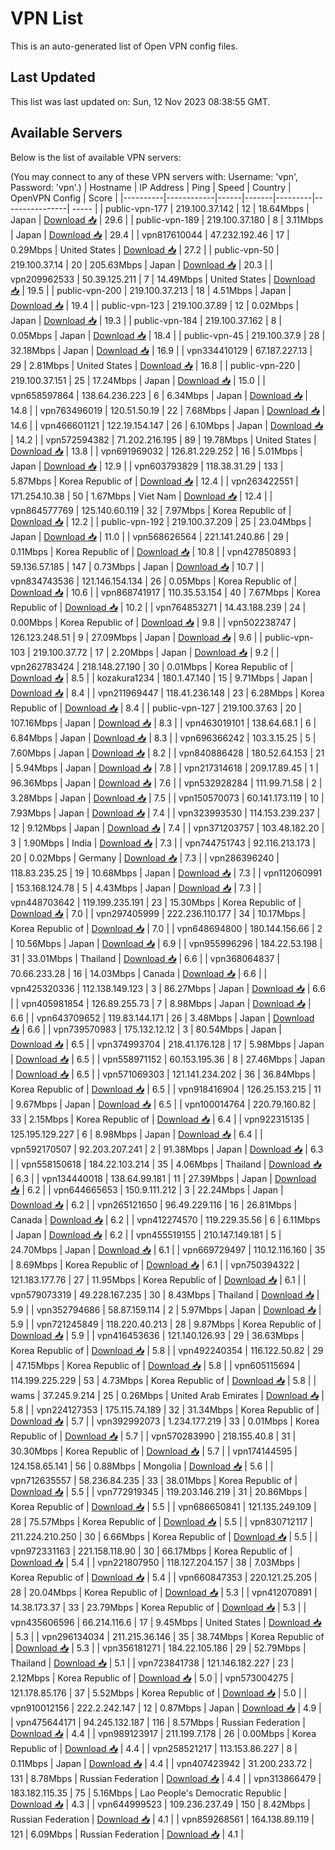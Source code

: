 # VPN List

This is an auto-generated list of Open VPN config files.

## Last Updated

This list was last updated on: Sun, 12 Nov 2023 08:38:55 GMT.

## Available Servers

Below is the list of available VPN servers:

(You may connect to any of these VPN servers with: Username: 'vpn', Password: 'vpn'.)
| Hostname | IP Address | Ping | Speed | Country | OpenVPN Config | Score |
|----------|------------|------|-------|---------|----------------| ----- |
| public-vpn-177 | 219.100.37.142 | 12 | 18.64Mbps | Japan | [Download 📥](./configs/server_0_JP.ovpn) | 29.6 |
| public-vpn-189 | 219.100.37.180 | 8 | 3.11Mbps | Japan | [Download 📥](./configs/server_1_JP.ovpn) | 29.4 |
| vpn817610044 | 47.232.192.46 | 17 | 0.29Mbps | United States | [Download 📥](./configs/server_2_US.ovpn) | 27.2 |
| public-vpn-50 | 219.100.37.14 | 20 | 205.63Mbps | Japan | [Download 📥](./configs/server_3_JP.ovpn) | 20.3 |
| vpn209962533 | 50.39.125.211 | 7 | 14.49Mbps | United States | [Download 📥](./configs/server_4_US.ovpn) | 19.5 |
| public-vpn-200 | 219.100.37.213 | 18 | 4.51Mbps | Japan | [Download 📥](./configs/server_5_JP.ovpn) | 19.4 |
| public-vpn-123 | 219.100.37.89 | 12 | 0.02Mbps | Japan | [Download 📥](./configs/server_6_JP.ovpn) | 19.3 |
| public-vpn-184 | 219.100.37.162 | 8 | 0.05Mbps | Japan | [Download 📥](./configs/server_7_JP.ovpn) | 18.4 |
| public-vpn-45 | 219.100.37.9 | 28 | 32.18Mbps | Japan | [Download 📥](./configs/server_8_JP.ovpn) | 16.9 |
| vpn334410129 | 67.187.227.13 | 29 | 2.81Mbps | United States | [Download 📥](./configs/server_9_US.ovpn) | 16.8 |
| public-vpn-220 | 219.100.37.151 | 25 | 17.24Mbps | Japan | [Download 📥](./configs/server_10_JP.ovpn) | 15.0 |
| vpn658597864 | 138.64.236.223 | 6 | 6.34Mbps | Japan | [Download 📥](./configs/server_11_JP.ovpn) | 14.8 |
| vpn763496019 | 120.51.50.19 | 22 | 7.68Mbps | Japan | [Download 📥](./configs/server_12_JP.ovpn) | 14.6 |
| vpn466601121 | 122.19.154.147 | 26 | 6.10Mbps | Japan | [Download 📥](./configs/server_13_JP.ovpn) | 14.2 |
| vpn572594382 | 71.202.216.195 | 89 | 19.78Mbps | United States | [Download 📥](./configs/server_14_US.ovpn) | 13.8 |
| vpn691969032 | 126.81.229.252 | 16 | 5.01Mbps | Japan | [Download 📥](./configs/server_15_JP.ovpn) | 12.9 |
| vpn603793829 | 118.38.31.29 | 133 | 5.87Mbps | Korea Republic of | [Download 📥](./configs/server_16_KR.ovpn) | 12.4 |
| vpn263422551 | 171.254.10.38 | 50 | 1.67Mbps | Viet Nam | [Download 📥](./configs/server_17_VN.ovpn) | 12.4 |
| vpn864577769 | 125.140.60.119 | 32 | 7.97Mbps | Korea Republic of | [Download 📥](./configs/server_18_KR.ovpn) | 12.2 |
| public-vpn-192 | 219.100.37.209 | 25 | 23.04Mbps | Japan | [Download 📥](./configs/server_19_JP.ovpn) | 11.0 |
| vpn568626564 | 221.141.240.86 | 29 | 0.11Mbps | Korea Republic of | [Download 📥](./configs/server_20_KR.ovpn) | 10.8 |
| vpn427850893 | 59.136.57.185 | 147 | 0.73Mbps | Japan | [Download 📥](./configs/server_21_JP.ovpn) | 10.7 |
| vpn834743536 | 121.146.154.134 | 26 | 0.05Mbps | Korea Republic of | [Download 📥](./configs/server_22_KR.ovpn) | 10.6 |
| vpn868741917 | 110.35.53.154 | 40 | 7.67Mbps | Korea Republic of | [Download 📥](./configs/server_23_KR.ovpn) | 10.2 |
| vpn764853271 | 14.43.188.239 | 24 | 0.00Mbps | Korea Republic of | [Download 📥](./configs/server_24_KR.ovpn) | 9.8 |
| vpn502238747 | 126.123.248.51 | 9 | 27.09Mbps | Japan | [Download 📥](./configs/server_25_JP.ovpn) | 9.6 |
| public-vpn-103 | 219.100.37.72 | 17 | 2.20Mbps | Japan | [Download 📥](./configs/server_26_JP.ovpn) | 9.2 |
| vpn262783424 | 218.148.27.190 | 30 | 0.01Mbps | Korea Republic of | [Download 📥](./configs/server_27_KR.ovpn) | 8.5 |
| kozakura1234 | 180.1.47.140 | 15 | 9.71Mbps | Japan | [Download 📥](./configs/server_28_JP.ovpn) | 8.4 |
| vpn211969447 | 118.41.236.148 | 23 | 6.28Mbps | Korea Republic of | [Download 📥](./configs/server_29_KR.ovpn) | 8.4 |
| public-vpn-127 | 219.100.37.63 | 20 | 107.16Mbps | Japan | [Download 📥](./configs/server_30_JP.ovpn) | 8.3 |
| vpn463019101 | 138.64.68.1 | 6 | 6.84Mbps | Japan | [Download 📥](./configs/server_31_JP.ovpn) | 8.3 |
| vpn696366242 | 103.3.15.25 | 5 | 7.60Mbps | Japan | [Download 📥](./configs/server_32_JP.ovpn) | 8.2 |
| vpn840886428 | 180.52.64.153 | 21 | 5.94Mbps | Japan | [Download 📥](./configs/server_33_JP.ovpn) | 7.8 |
| vpn217314618 | 209.17.89.45 | 1 | 96.36Mbps | Japan | [Download 📥](./configs/server_34_JP.ovpn) | 7.6 |
| vpn532928284 | 111.99.71.58 | 2 | 3.28Mbps | Japan | [Download 📥](./configs/server_35_JP.ovpn) | 7.5 |
| vpn150570073 | 60.141.173.119 | 10 | 7.93Mbps | Japan | [Download 📥](./configs/server_36_JP.ovpn) | 7.4 |
| vpn323993530 | 114.153.239.237 | 12 | 9.12Mbps | Japan | [Download 📥](./configs/server_37_JP.ovpn) | 7.4 |
| vpn371203757 | 103.48.182.20 | 3 | 1.90Mbps | India | [Download 📥](./configs/server_38_IN.ovpn) | 7.3 |
| vpn744751743 | 92.116.213.173 | 20 | 0.02Mbps | Germany | [Download 📥](./configs/server_39_DE.ovpn) | 7.3 |
| vpn286396240 | 118.83.235.25 | 19 | 10.68Mbps | Japan | [Download 📥](./configs/server_40_JP.ovpn) | 7.3 |
| vpn112060991 | 153.168.124.78 | 5 | 4.43Mbps | Japan | [Download 📥](./configs/server_41_JP.ovpn) | 7.3 |
| vpn448703642 | 119.199.235.191 | 23 | 15.30Mbps | Korea Republic of | [Download 📥](./configs/server_42_KR.ovpn) | 7.0 |
| vpn297405999 | 222.236.110.177 | 34 | 10.17Mbps | Korea Republic of | [Download 📥](./configs/server_43_KR.ovpn) | 7.0 |
| vpn648694800 | 180.144.156.66 | 2 | 10.56Mbps | Japan | [Download 📥](./configs/server_44_JP.ovpn) | 6.9 |
| vpn955996296 | 184.22.53.198 | 31 | 33.01Mbps | Thailand | [Download 📥](./configs/server_45_TH.ovpn) | 6.6 |
| vpn368064837 | 70.66.233.28 | 16 | 14.03Mbps | Canada | [Download 📥](./configs/server_46_CA.ovpn) | 6.6 |
| vpn425320336 | 112.138.149.123 | 3 | 86.27Mbps | Japan | [Download 📥](./configs/server_47_JP.ovpn) | 6.6 |
| vpn405981854 | 126.89.255.73 | 7 | 8.98Mbps | Japan | [Download 📥](./configs/server_48_JP.ovpn) | 6.6 |
| vpn643709652 | 119.83.144.171 | 26 | 3.48Mbps | Japan | [Download 📥](./configs/server_49_JP.ovpn) | 6.6 |
| vpn739570983 | 175.132.12.12 | 3 | 80.54Mbps | Japan | [Download 📥](./configs/server_50_JP.ovpn) | 6.5 |
| vpn374993704 | 218.41.176.128 | 17 | 5.98Mbps | Japan | [Download 📥](./configs/server_51_JP.ovpn) | 6.5 |
| vpn558971152 | 60.153.195.36 | 8 | 27.46Mbps | Japan | [Download 📥](./configs/server_52_JP.ovpn) | 6.5 |
| vpn571069303 | 121.141.234.202 | 36 | 36.84Mbps | Korea Republic of | [Download 📥](./configs/server_53_KR.ovpn) | 6.5 |
| vpn918416904 | 126.25.153.215 | 11 | 9.67Mbps | Japan | [Download 📥](./configs/server_54_JP.ovpn) | 6.5 |
| vpn100014764 | 220.79.160.82 | 33 | 2.15Mbps | Korea Republic of | [Download 📥](./configs/server_55_KR.ovpn) | 6.4 |
| vpn922315135 | 125.195.129.227 | 6 | 8.98Mbps | Japan | [Download 📥](./configs/server_56_JP.ovpn) | 6.4 |
| vpn592170507 | 92.203.207.241 | 2 | 91.38Mbps | Japan | [Download 📥](./configs/server_57_JP.ovpn) | 6.3 |
| vpn558150618 | 184.22.103.214 | 35 | 4.06Mbps | Thailand | [Download 📥](./configs/server_58_TH.ovpn) | 6.3 |
| vpn134440018 | 138.64.99.181 | 11 | 27.39Mbps | Japan | [Download 📥](./configs/server_59_JP.ovpn) | 6.2 |
| vpn644665653 | 150.9.111.212 | 3 | 22.24Mbps | Japan | [Download 📥](./configs/server_60_JP.ovpn) | 6.2 |
| vpn265121650 | 96.49.229.116 | 16 | 26.81Mbps | Canada | [Download 📥](./configs/server_61_CA.ovpn) | 6.2 |
| vpn412274570 | 119.229.35.56 | 6 | 6.11Mbps | Japan | [Download 📥](./configs/server_62_JP.ovpn) | 6.2 |
| vpn455519155 | 210.147.149.181 | 5 | 24.70Mbps | Japan | [Download 📥](./configs/server_63_JP.ovpn) | 6.1 |
| vpn669729497 | 110.12.116.160 | 35 | 8.69Mbps | Korea Republic of | [Download 📥](./configs/server_64_KR.ovpn) | 6.1 |
| vpn750394322 | 121.183.177.76 | 27 | 11.95Mbps | Korea Republic of | [Download 📥](./configs/server_65_KR.ovpn) | 6.1 |
| vpn579073319 | 49.228.167.235 | 30 | 8.43Mbps | Thailand | [Download 📥](./configs/server_66_TH.ovpn) | 5.9 |
| vpn352794686 | 58.87.159.114 | 2 | 5.97Mbps | Japan | [Download 📥](./configs/server_67_JP.ovpn) | 5.9 |
| vpn721245849 | 118.220.40.213 | 28 | 9.87Mbps | Korea Republic of | [Download 📥](./configs/server_68_KR.ovpn) | 5.9 |
| vpn416453636 | 121.140.126.93 | 29 | 36.63Mbps | Korea Republic of | [Download 📥](./configs/server_69_KR.ovpn) | 5.8 |
| vpn492240354 | 116.122.50.82 | 29 | 47.15Mbps | Korea Republic of | [Download 📥](./configs/server_70_KR.ovpn) | 5.8 |
| vpn605115694 | 114.199.225.229 | 53 | 4.73Mbps | Korea Republic of | [Download 📥](./configs/server_71_KR.ovpn) | 5.8 |
| wams | 37.245.9.214 | 25 | 0.26Mbps | United Arab Emirates | [Download 📥](./configs/server_72_AE.ovpn) | 5.8 |
| vpn224127353 | 175.115.74.189 | 32 | 31.34Mbps | Korea Republic of | [Download 📥](./configs/server_73_KR.ovpn) | 5.7 |
| vpn392992073 | 1.234.177.219 | 33 | 0.01Mbps | Korea Republic of | [Download 📥](./configs/server_74_KR.ovpn) | 5.7 |
| vpn570283990 | 218.155.40.8 | 31 | 30.30Mbps | Korea Republic of | [Download 📥](./configs/server_75_KR.ovpn) | 5.7 |
| vpn174144595 | 124.158.65.141 | 56 | 0.88Mbps | Mongolia | [Download 📥](./configs/server_76_MN.ovpn) | 5.6 |
| vpn712635557 | 58.236.84.235 | 33 | 38.01Mbps | Korea Republic of | [Download 📥](./configs/server_77_KR.ovpn) | 5.5 |
| vpn772919345 | 119.203.146.219 | 31 | 20.86Mbps | Korea Republic of | [Download 📥](./configs/server_78_KR.ovpn) | 5.5 |
| vpn686650841 | 121.135.249.109 | 28 | 75.57Mbps | Korea Republic of | [Download 📥](./configs/server_79_KR.ovpn) | 5.5 |
| vpn830712117 | 211.224.210.250 | 30 | 6.66Mbps | Korea Republic of | [Download 📥](./configs/server_80_KR.ovpn) | 5.5 |
| vpn972331163 | 221.158.118.90 | 30 | 66.17Mbps | Korea Republic of | [Download 📥](./configs/server_81_KR.ovpn) | 5.4 |
| vpn221807950 | 118.127.204.157 | 38 | 7.03Mbps | Korea Republic of | [Download 📥](./configs/server_82_KR.ovpn) | 5.4 |
| vpn660847353 | 220.121.25.205 | 28 | 20.04Mbps | Korea Republic of | [Download 📥](./configs/server_83_KR.ovpn) | 5.3 |
| vpn412070891 | 14.38.173.37 | 33 | 23.79Mbps | Korea Republic of | [Download 📥](./configs/server_84_KR.ovpn) | 5.3 |
| vpn435606596 | 66.214.116.6 | 17 | 9.45Mbps | United States | [Download 📥](./configs/server_85_US.ovpn) | 5.3 |
| vpn296134034 | 211.215.36.146 | 35 | 38.74Mbps | Korea Republic of | [Download 📥](./configs/server_86_KR.ovpn) | 5.3 |
| vpn356181271 | 184.22.105.186 | 29 | 52.79Mbps | Thailand | [Download 📥](./configs/server_87_TH.ovpn) | 5.1 |
| vpn723841738 | 121.146.182.227 | 23 | 2.12Mbps | Korea Republic of | [Download 📥](./configs/server_88_KR.ovpn) | 5.0 |
| vpn573004275 | 121.178.85.176 | 37 | 5.52Mbps | Korea Republic of | [Download 📥](./configs/server_89_KR.ovpn) | 5.0 |
| vpn910012156 | 222.2.242.147 | 12 | 0.87Mbps | Japan | [Download 📥](./configs/server_90_JP.ovpn) | 4.9 |
| vpn475644171 | 94.245.132.187 | 116 | 8.57Mbps | Russian Federation | [Download 📥](./configs/server_91_RU.ovpn) | 4.4 |
| vpn989123917 | 211.199.7.178 | 26 | 0.00Mbps | Korea Republic of | [Download 📥](./configs/server_92_KR.ovpn) | 4.4 |
| vpn258521217 | 113.153.86.227 | 8 | 0.11Mbps | Japan | [Download 📥](./configs/server_93_JP.ovpn) | 4.4 |
| vpn407423942 | 31.200.233.72 | 131 | 8.78Mbps | Russian Federation | [Download 📥](./configs/server_94_RU.ovpn) | 4.4 |
| vpn313866479 | 183.182.115.35 | 75 | 5.16Mbps | Lao People's Democratic Republic | [Download 📥](./configs/server_95_LA.ovpn) | 4.3 |
| vpn644999523 | 109.236.237.49 | 150 | 8.42Mbps | Russian Federation | [Download 📥](./configs/server_96_RU.ovpn) | 4.1 |
| vpn859268561 | 164.138.89.119 | 121 | 6.09Mbps | Russian Federation | [Download 📥](./configs/server_97_RU.ovpn) | 4.1 |
